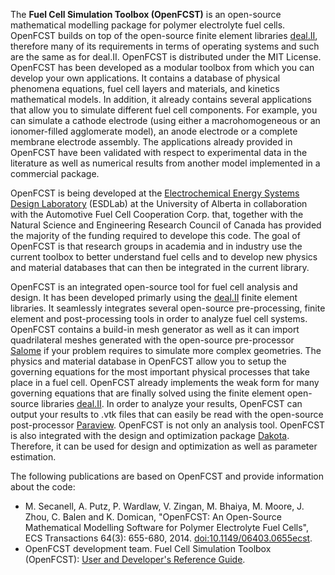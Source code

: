 The **Fuel Cell Simulation Toolbox (OpenFCST)** is an open-source mathematical modelling package for polymer electrolyte fuel cells. OpenFCST builds on top of the open-source finite element libraries [deal.II](http://www.dealii.org/), therefore many of its requirements in terms of operating systems and such are the same as for deal.II. OpenFCST is distributed under the MIT License. OpenFCST has been developed as a modular toolbox from which you can develop your own applications. It contains a database of physical phenomena equations, fuel cell layers and materials, and kinetics mathematical models. In addition, it already contains several applications that allow you to simulate different fuel cell components. For example, you can simulate a cathode electrode (using either a macrohomogeneous or an ionomer-filled agglomerate model), an anode electrode or a complete membrane electrode assembly. The applications already provided in OpenFCST have been validated with respect to experimental data in the literature as well as numerical results from another model implemented in a commercial package.

OpenFCST is being developed at the [Electrochemical Energy Systems Design Laboratory](https://esdlab.github.io) (ESDLab) at the University of Alberta in collaboration with the Automotive Fuel Cell Cooperation Corp. that, together with the Natural Science and Engineering Research Council of Canada has provided the majority of the funding required to develope this code. The goal of OpenFCST is that research groups in academia and in industry use the current toolbox to better understand fuel cells and to develop new physics and material databases that can then be integrated in the current library.

OpenFCST is an integrated open-source tool for fuel cell analysis and design. It has been developed primarly using the [deal.II](http://www.dealii.org/) finite element libraries. It seamlessly integrates several open-source pre-processing, finite element and post-processing tools in order to analyze fuel cell systems. OpenFCST contains a build-in mesh generator as well as it can import quadrilateral meshes generated with the open-source pre-processor [Salome](http://www.salome-platform.org/) if your problem requires to simulate more complex geometries. The physics and material database in OpenFCST allow you to setup the governing equations for the most important physical processes that take place in a fuel cell. OpenFCST already implements the weak form for many governing equations that are finally solved using the finite element open-source libraries [deal.II](http://www.dealii.org/). In order to analyze your results, OpenFCST can output your results to .vtk files that can easily be read with the open-source post-processor [Paraview](http://www.paraview.org/?). OpenFCST is not only an analysis tool. OpenFCST is also integrated with the design and optimization package [Dakota](http://dakota.sandia.gov/software.html). Therefore, it can be used for design and optimization as well as parameter estimation.

The following publications are based on OpenFCST and provide information about the code:

* M. Secanell, A. Putz, P. Wardlaw, V. Zingan, M. Bhaiya, M. Moore, J. Zhou, C. Balen and K. Domican, "OpenFCST: An Open-Source Mathematical Modelling Software for Polymer Electrolyte Fuel Cells", ECS Transactions 64(3): 655-680, 2014. [doi:10.1149/06403.0655ecst](http://ecst.ecsdl.org/content/64/3/655.abstract).
* OpenFCST development team. Fuel Cell Simulation Toolbox (OpenFCST): [User and Developer's Reference Guide](pdfs/v_03/User_Guide.pdf).
